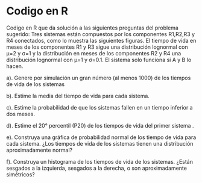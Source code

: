 # Codigo en R
Codigo en R que da solución a las siguientes preguntas del problema sugerido:
Tres sistemas están compuestos por los componentes R1,R2,R3 y R4 conectados, como lo muestra las siguientes figuras. El tiempo de vida en meses de los componentes R1 y R3 sigue una distribución lognormal con μ=2 y σ=1 y la distribución en meses de los componentes R2 y R4 una distribución lognormal con μ=1 y σ=0.1. El sistema solo funciona si A y B lo hacen.

a). Genere por simulación un gran número (al menos 1000) de los tiempos de vida de los sistemas

b). Estime la media del tiempo de vida para cada sistema.

c). Estime la probabilidad de que los sistemas fallen en un tiempo inferior a dos meses.

d). Estime el 20° percentil (P20) de los tiempos de vida del primer sistema .

e). Construya una gráfica de probabilidad normal de los tiempo de vida para cada sistema. ¿Los tiempos de vida de los sistemas tienen una distribución aproximadamente normal?

f). Construya un histograma de los tiempos de vida de los sistemas. ¿Están sesgados a la izquierda, sesgados a la derecha, o son aproximadamente simétricos?
